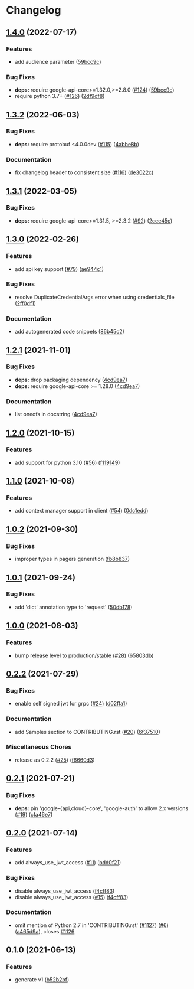 # Changelog

## [1.4.0](https://github.com/googleapis/python-apigee-connect/compare/v1.3.2...v1.4.0) (2022-07-17)


### Features

* add audience parameter ([59bcc9c](https://github.com/googleapis/python-apigee-connect/commit/59bcc9ca7ceb1aeffb74c5989e2e47ad73a4b434))


### Bug Fixes

* **deps:** require google-api-core>=1.32.0,>=2.8.0 ([#124](https://github.com/googleapis/python-apigee-connect/issues/124)) ([59bcc9c](https://github.com/googleapis/python-apigee-connect/commit/59bcc9ca7ceb1aeffb74c5989e2e47ad73a4b434))
* require python 3.7+ ([#126](https://github.com/googleapis/python-apigee-connect/issues/126)) ([2df9df8](https://github.com/googleapis/python-apigee-connect/commit/2df9df8eef41cd34e3634e93b1f9aabc28b9973b))

## [1.3.2](https://github.com/googleapis/python-apigee-connect/compare/v1.3.1...v1.3.2) (2022-06-03)


### Bug Fixes

* **deps:** require protobuf <4.0.0dev ([#115](https://github.com/googleapis/python-apigee-connect/issues/115)) ([4abbe8b](https://github.com/googleapis/python-apigee-connect/commit/4abbe8b68e1a8bb9f32b6f37f8f9462da0179b56))


### Documentation

* fix changelog header to consistent size ([#116](https://github.com/googleapis/python-apigee-connect/issues/116)) ([de3022c](https://github.com/googleapis/python-apigee-connect/commit/de3022cfe32ff6cc796bd24fb1a6f9935599ad96))

## [1.3.1](https://github.com/googleapis/python-apigee-connect/compare/v1.3.0...v1.3.1) (2022-03-05)


### Bug Fixes

* **deps:** require google-api-core>=1.31.5, >=2.3.2 ([#92](https://github.com/googleapis/python-apigee-connect/issues/92)) ([2cee45c](https://github.com/googleapis/python-apigee-connect/commit/2cee45c4aa1873e30a461586432f94ba1f5e04fe))

## [1.3.0](https://github.com/googleapis/python-apigee-connect/compare/v1.2.1...v1.3.0) (2022-02-26)


### Features

* add api key support ([#79](https://github.com/googleapis/python-apigee-connect/issues/79)) ([ae944c1](https://github.com/googleapis/python-apigee-connect/commit/ae944c10b2f63a682cf2f196d2122ccbed2dac48))


### Bug Fixes

* resolve DuplicateCredentialArgs error when using credentials_file ([2ff0df1](https://github.com/googleapis/python-apigee-connect/commit/2ff0df184986fcaee52af77bfe7c26348394e0fd))


### Documentation

* add autogenerated code snippets ([86b45c2](https://github.com/googleapis/python-apigee-connect/commit/86b45c2379df54b274d192e5a46e6348e4f86005))

## [1.2.1](https://www.github.com/googleapis/python-apigee-connect/compare/v1.2.0...v1.2.1) (2021-11-01)


### Bug Fixes

* **deps:** drop packaging dependency ([4cd9ea7](https://www.github.com/googleapis/python-apigee-connect/commit/4cd9ea7bd45e5a3410e6b1bde0a0ab629f75530d))
* **deps:** require google-api-core >= 1.28.0 ([4cd9ea7](https://www.github.com/googleapis/python-apigee-connect/commit/4cd9ea7bd45e5a3410e6b1bde0a0ab629f75530d))


### Documentation

* list oneofs in docstring ([4cd9ea7](https://www.github.com/googleapis/python-apigee-connect/commit/4cd9ea7bd45e5a3410e6b1bde0a0ab629f75530d))

## [1.2.0](https://www.github.com/googleapis/python-apigee-connect/compare/v1.1.0...v1.2.0) (2021-10-15)


### Features

* add support for python 3.10 ([#56](https://www.github.com/googleapis/python-apigee-connect/issues/56)) ([f119149](https://www.github.com/googleapis/python-apigee-connect/commit/f119149b8343b0a8ae84dbe3d228f6b422d13b20))

## [1.1.0](https://www.github.com/googleapis/python-apigee-connect/compare/v1.0.2...v1.1.0) (2021-10-08)


### Features

* add context manager support in client ([#54](https://www.github.com/googleapis/python-apigee-connect/issues/54)) ([0dc1edd](https://www.github.com/googleapis/python-apigee-connect/commit/0dc1eddc5fae79b2516789587eb097190c8f1420))

## [1.0.2](https://www.github.com/googleapis/python-apigee-connect/compare/v1.0.1...v1.0.2) (2021-09-30)


### Bug Fixes

* improper types in pagers generation ([fb8b837](https://www.github.com/googleapis/python-apigee-connect/commit/fb8b837d64c9771d7af9d36688e00243794ea731))

## [1.0.1](https://www.github.com/googleapis/python-apigee-connect/compare/v1.0.0...v1.0.1) (2021-09-24)


### Bug Fixes

* add 'dict' annotation type to 'request' ([50db178](https://www.github.com/googleapis/python-apigee-connect/commit/50db178c9dec3b1214d537da0a9bd9088d9ebf43))


## [1.0.0](https://www.github.com/googleapis/python-apigee-connect/compare/v0.2.2...v1.0.0) (2021-08-03)


### Features

* bump release level to production/stable ([#28](https://www.github.com/googleapis/python-apigee-connect/issues/28)) ([65803db](https://www.github.com/googleapis/python-apigee-connect/commit/65803db4821b594124bfb88012ba4f954568a895))

## [0.2.2](https://www.github.com/googleapis/python-apigee-connect/compare/v0.2.1...v0.2.2) (2021-07-29)


### Bug Fixes

* enable self signed jwt for grpc ([#24](https://www.github.com/googleapis/python-apigee-connect/issues/24)) ([d02ffa1](https://www.github.com/googleapis/python-apigee-connect/commit/d02ffa1f4906da6ba8d479b18947e6d28ccb1987))


### Documentation

* add Samples section to CONTRIBUTING.rst ([#20](https://www.github.com/googleapis/python-apigee-connect/issues/20)) ([6f37510](https://www.github.com/googleapis/python-apigee-connect/commit/6f37510de8b5bd00720335f1343354ee2c932d9e))


### Miscellaneous Chores

* release as 0.2.2 ([#25](https://www.github.com/googleapis/python-apigee-connect/issues/25)) ([f6660d3](https://www.github.com/googleapis/python-apigee-connect/commit/f6660d3d604c61b748abe59a51923b74b687d761))

## [0.2.1](https://www.github.com/googleapis/python-apigee-connect/compare/v0.2.0...v0.2.1) (2021-07-21)


### Bug Fixes

* **deps:** pin 'google-{api,cloud}-core', 'google-auth' to allow 2.x versions ([#19](https://www.github.com/googleapis/python-apigee-connect/issues/19)) ([cfa46e7](https://www.github.com/googleapis/python-apigee-connect/commit/cfa46e7528595d57f396839ef167cb8ede29981b))

## [0.2.0](https://www.github.com/googleapis/python-apigee-connect/compare/v0.1.0...v0.2.0) (2021-07-14)


### Features

* add always_use_jwt_access ([#11](https://www.github.com/googleapis/python-apigee-connect/issues/11)) ([bdd0f21](https://www.github.com/googleapis/python-apigee-connect/commit/bdd0f2109e34d100c285ab355f302326816f24c8))


### Bug Fixes

* disable always_use_jwt_access ([f4cff83](https://www.github.com/googleapis/python-apigee-connect/commit/f4cff83baf1865477139bd14b02a12e47505150d))
* disable always_use_jwt_access ([#15](https://www.github.com/googleapis/python-apigee-connect/issues/15)) ([f4cff83](https://www.github.com/googleapis/python-apigee-connect/commit/f4cff83baf1865477139bd14b02a12e47505150d))


### Documentation

* omit mention of Python 2.7 in 'CONTRIBUTING.rst' ([#1127](https://www.github.com/googleapis/python-apigee-connect/issues/1127)) ([#6](https://www.github.com/googleapis/python-apigee-connect/issues/6)) ([a465d9a](https://www.github.com/googleapis/python-apigee-connect/commit/a465d9a37f4738f0f16e89b4c26a74366c0834fb)), closes [#1126](https://www.github.com/googleapis/python-apigee-connect/issues/1126)

## 0.1.0 (2021-06-13)


### Features

* generate v1 ([b52b2bf](https://www.github.com/googleapis/python-apigee-connect/commit/b52b2bf1f8456eb7fc815857d90384d2f596d23a))
